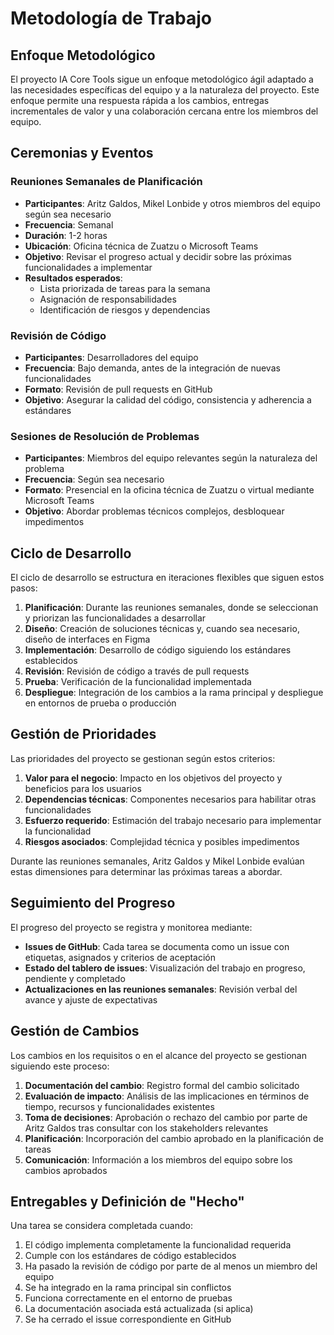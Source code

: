 # Metodología de Trabajo

## Enfoque Metodológico

El proyecto IA Core Tools sigue un enfoque metodológico ágil adaptado a las necesidades específicas del equipo y a la naturaleza del proyecto. Este enfoque permite una respuesta rápida a los cambios, entregas incrementales de valor y una colaboración cercana entre los miembros del equipo.

## Ceremonias y Eventos

### Reuniones Semanales de Planificación

- **Participantes**: Aritz Galdos, Mikel Lonbide y otros miembros del equipo según sea necesario
- **Frecuencia**: Semanal
- **Duración**: 1-2 horas
- **Ubicación**: Oficina técnica de Zuatzu o Microsoft Teams
- **Objetivo**: Revisar el progreso actual y decidir sobre las próximas funcionalidades a implementar
- **Resultados esperados**:
  - Lista priorizada de tareas para la semana
  - Asignación de responsabilidades
  - Identificación de riesgos y dependencias

### Revisión de Código

- **Participantes**: Desarrolladores del equipo
- **Frecuencia**: Bajo demanda, antes de la integración de nuevas funcionalidades
- **Formato**: Revisión de pull requests en GitHub
- **Objetivo**: Asegurar la calidad del código, consistencia y adherencia a estándares

### Sesiones de Resolución de Problemas

- **Participantes**: Miembros del equipo relevantes según la naturaleza del problema
- **Frecuencia**: Según sea necesario
- **Formato**: Presencial en la oficina técnica de Zuatzu o virtual mediante Microsoft Teams
- **Objetivo**: Abordar problemas técnicos complejos, desbloquear impedimentos

## Ciclo de Desarrollo

El ciclo de desarrollo se estructura en iteraciones flexibles que siguen estos pasos:

1. **Planificación**: Durante las reuniones semanales, donde se seleccionan y priorizan las funcionalidades a desarrollar
2. **Diseño**: Creación de soluciones técnicas y, cuando sea necesario, diseño de interfaces en Figma
3. **Implementación**: Desarrollo de código siguiendo los estándares establecidos
4. **Revisión**: Revisión de código a través de pull requests
5. **Prueba**: Verificación de la funcionalidad implementada
6. **Despliegue**: Integración de los cambios a la rama principal y despliegue en entornos de prueba o producción

## Gestión de Prioridades

Las prioridades del proyecto se gestionan según estos criterios:

1. **Valor para el negocio**: Impacto en los objetivos del proyecto y beneficios para los usuarios
2. **Dependencias técnicas**: Componentes necesarios para habilitar otras funcionalidades
3. **Esfuerzo requerido**: Estimación del trabajo necesario para implementar la funcionalidad
4. **Riesgos asociados**: Complejidad técnica y posibles impedimentos

Durante las reuniones semanales, Aritz Galdos y Mikel Lonbide evalúan estas dimensiones para determinar las próximas tareas a abordar.

## Seguimiento del Progreso

El progreso del proyecto se registra y monitorea mediante:

- **Issues de GitHub**: Cada tarea se documenta como un issue con etiquetas, asignados y criterios de aceptación
- **Estado del tablero de issues**: Visualización del trabajo en progreso, pendiente y completado
- **Actualizaciones en las reuniones semanales**: Revisión verbal del avance y ajuste de expectativas

## Gestión de Cambios

Los cambios en los requisitos o en el alcance del proyecto se gestionan siguiendo este proceso:

1. **Documentación del cambio**: Registro formal del cambio solicitado
2. **Evaluación de impacto**: Análisis de las implicaciones en términos de tiempo, recursos y funcionalidades existentes
3. **Toma de decisiones**: Aprobación o rechazo del cambio por parte de Aritz Galdos tras consultar con los stakeholders relevantes
4. **Planificación**: Incorporación del cambio aprobado en la planificación de tareas
5. **Comunicación**: Información a los miembros del equipo sobre los cambios aprobados

## Entregables y Definición de "Hecho"

Una tarea se considera completada cuando:

1. El código implementa completamente la funcionalidad requerida
2. Cumple con los estándares de código establecidos
3. Ha pasado la revisión de código por parte de al menos un miembro del equipo
4. Se ha integrado en la rama principal sin conflictos
5. Funciona correctamente en el entorno de pruebas
6. La documentación asociada está actualizada (si aplica)
7. Se ha cerrado el issue correspondiente en GitHub
